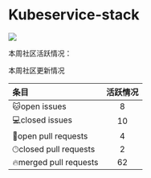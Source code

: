 # Kubeservice-stack

![](https://komarev.com/ghpvc/?username=kubeservice-stack)

本周社区活跃情况：
<!--GAMFC-->本周社区更新情况
| 条目 | 活跃情况 |
| :-- | :--: |
|🐱‍open issues| 8 |
|💻closed issues| 10 |
|💬open pull requests| 4 |
|🕑︎closed pull requests| 2|
|🔥merged pull requests| 62|<!--GAMFC-END-->
